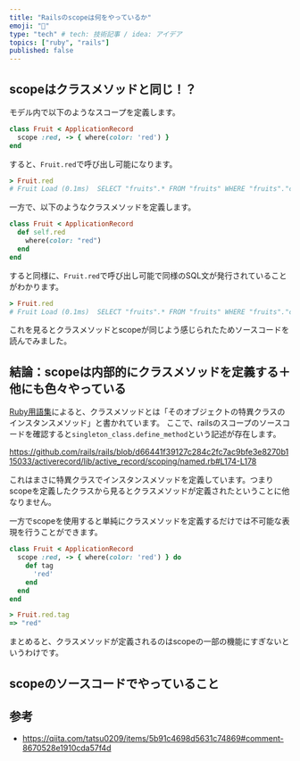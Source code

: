```yaml
---
title: "Railsのscopeは何をやっているか"
emoji: "📃"
type: "tech" # tech: 技術記事 / idea: アイデア
topics: ["ruby", "rails"]
published: false
---
```


## scopeはクラスメソッドと同じ！？
モデル内で以下のようなスコープを定義します。

```ruby
class Fruit < ApplicationRecord
  scope :red, -> { where(color: 'red') }
end
```
すると、`Fruit.red`で呼び出し可能になります。

```ruby
> Fruit.red
# Fruit Load (0.1ms)  SELECT "fruits".* FROM "fruits" WHERE "fruits"."color" = ?  [["color", "red"]]
```

一方で、以下のようなクラスメソッドを定義します。

```ruby
class Fruit < ApplicationRecord
  def self.red
    where(color: "red")
  end
end
```
すると同様に、`Fruit.red`で呼び出し可能で同様のSQL文が発行されていることがわかります。

```ruby
> Fruit.red
# Fruit Load (0.1ms)  SELECT "fruits".* FROM "fruits" WHERE "fruits"."color" = ?  [["color", "red"]]
```

これを見るとクラスメソッドとscopeが同じよう感じられたためソースコードを読んでみました。

## 結論：scopeは内部的にクラスメソッドを定義する＋他にも色々やっている
[Ruby用語集](https://docs.ruby-lang.org/ja/3.1/doc/glossary.html)によると、クラスメソッドとは「そのオブジェクトの特異クラスのインスタンスメソッド」と書かれています。
ここで、railsのスコープのソースコードを確認すると`singleton_class.define_method`という記述が存在します。

https://github.com/rails/rails/blob/d66441f39127c284c2fc7ac9bfe3e8270b115033/activerecord/lib/active_record/scoping/named.rb#L174-L178

これはまさに特異クラスでインスタンスメソッドを定義しています。つまりscopeを定義したクラスから見るとクラスメソッドが定義されたということに他なりません。

一方でscopeを使用すると単純にクラスメソッドを定義するだけでは不可能な表現を行うことができます。

```ruby
class Fruit < ApplicationRecord
  scope :red, -> { where(color: 'red') } do
    def tag
      'red'
    end
  end
end
```

```ruby
> Fruit.red.tag
=> "red"
```

まとめると、クラスメソッドが定義されるのはscopeの一部の機能にすぎないというわけです。

## scopeのソースコードでやっていること



## 参考
- https://qiita.com/tatsu0209/items/5b91c4698d5631c74869#comment-8670528e1910cda57f4d

